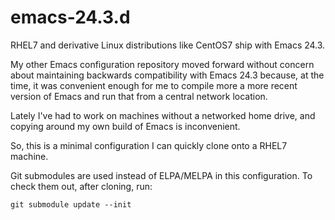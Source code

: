 emacs-24.3.d
============

RHEL7 and derivative Linux distributions like CentOS7 ship with Emacs
24.3.

My other Emacs configuration repository moved forward without concern
about maintaining backwards compatibility with Emacs 24.3 because, at
the time, it was convenient enough for me to compile more a more
recent version of Emacs and run that from a central network location.

Lately I've had to work on machines without a networked home drive,
and copying around my own build of Emacs is inconvenient.

So, this is a minimal configuration I can quickly clone onto a RHEL7
machine.

Git submodules are used instead of ELPA/MELPA in this configuration.
To check them out, after cloning, run:

    git submodule update --init

